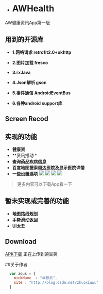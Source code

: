 * # AWHealth

AW健康资讯App第一版


## 用到的开源库
* **1.网络请求 retrofit2.0+okhttp**

* **2.图片加载 fresco**
* **3.rxJava**
* **4.Json解析 gson**
* **5.事件通信  AndroidEventBus**
* **6.各种android support库**
## Screen Recod

## 实现的功能
* **健康资**
* **资讯推动 *
* **查询药品疾病信息**
* **百度地图搜索周边医院及显示医院详情**
* **一些设置选项**
![](http://7xq84c.com1.z0.glb.clouddn.com/gifn1.gif)
![](http://7xq84c.com1.z0.glb.clouddn.com/gifn2.gif)
![](http://7xq84c.com1.z0.glb.clouddn.com/3.gif)
![](http://7xq84c.com1.z0.glb.clouddn.com/gifn4.gif)
>更多内容可以下载App看一下

## 暂未实现或完善的功能
* **地图路线规划**
* **手势滑动返回**
* **UI太丑**




## Download

[APK下载](等等更新) 正在上传到豌豆荚




##关于作者

```javascript
  var zous = {
    nickName  : "卓修武",
    site : "http://blog.csdn.net/zhuoxiuwu"
  }
```
